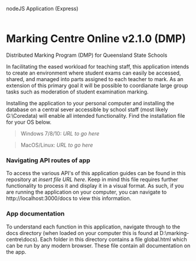 nodeJS Application (Express)<br><br>

# Marking Centre Online v2.1.0 (DMP)<br>
Distributed Marking Program (DMP) for Queensland State Schools

In facilitating the eased workload for teaching staff, this application intends to create an environment where student exams can easily be accessed, shared, and managed into parts assigned to each teacher to mark. As an extension of this primary goal it will be possible to coordianate large group tasks such as moderation of student examination marking.

Installing the application to your personal computer and installing the database on a central sever accessible by school staff (most likely G:\Coredata) will enable all intended functionality. Find the installation file for your OS below.

> Windows 7/8/10: *URL to go here*

> MacOS/Linux: *URL to go here*

### Navigating API routes of app
To access the various API's of this application guides can be found in this repository at *insert file URL here*. Keep in mind this file requires further functionality to process it and display it in a visual format. As such, if you are running the application on your computer, you can navigate to http://localhost:3000/docs to view this information.

### App documentation
To understand each function in this application, navigate through to the docs directory (when loaded on your computer this is found at D:\marking-centre\docs). Each folder in this directory contains a file global.html which can be run by any modern browser. These file contain all documentation on the app.
